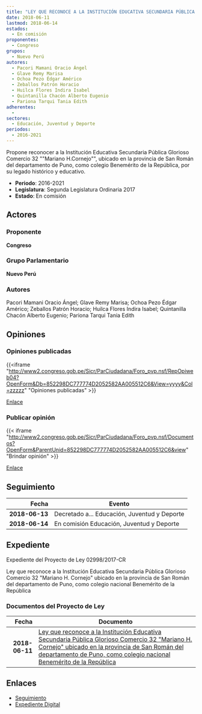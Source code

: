 ```yaml
---
title: "LEY QUE RECONOCE A LA INSTITUCIÓN EDUCATIVA SECUNDARIA PÚBLICA GLORIOSO COMERCIO 32 'MARIANO H. CORNEJO' UBICADO EN LA PROVINCIA DE SAN ROMÁN DEL DEPARTAMENTO DE PUNO, COMO COLEGIO NACIONAL BENEMÉRITO"
date: 2018-06-11
lastmod: 2018-06-14
estados: 
  - En comisión
proponentes: 
  - Congreso
grupos: 
  - Nuevo Perú
autores: 
  - Pacori Mamani Oracio Ángel
  - Glave Remy Marisa
  - Ochoa Pezo Édgar Américo
  - Zeballos Patrón Horacio
  - Huilca Flores Indira Isabel
  - Quintanilla Chacón Alberto Eugenio
  - Pariona Tarqui Tania Edith
adherentes: 
  - 
sectores: 
  - Educación, Juventud y Deporte
periodos: 
  - 2016-2021
---
```


Propone reconocer a la Institución Educativa Secundaria Pública Glorioso Comercio 32 ""Mariano H.Cornejo"", ubicado en la provincia de San Román del departamento de Puno, como colegio Benemérito de la República, por su legado histórico y educativo.

- **Periodo**: 2016-2021
- **Legislatura**: Segunda Legislatura Ordinaria 2017
- **Estado**: En comisión

## Actores

### Proponente

**Congreso**

### Grupo Parlamentario

**Nuevo Perú**

### Autores

Pacori Mamani Oracio Ángel; Glave Remy Marisa; Ochoa Pezo Édgar Américo; Zeballos Patrón Horacio; Huilca Flores Indira Isabel; Quintanilla Chacón Alberto Eugenio; Pariona Tarqui Tania Edith


## Opiniones

### Opiniones publicadas

{{<iframe "http://www2.congreso.gob.pe/Sicr/ParCiudadana/Foro_pvp.nsf/RepOpiweb04?OpenForm&Db=852298DC777774D2052582AA005512C6&View=yyyy&Col=zzzzz" "Opiniones publicadas" >}}

[Enlace](http://www2.congreso.gob.pe/Sicr/ParCiudadana/Foro_pvp.nsf/RepOpiweb04?OpenForm&Db=852298DC777774D2052582AA005512C6&View=yyyy&Col=zzzzz)
### Publicar opinión

{{< iframe "http://www2.congreso.gob.pe/Sicr/ParCiudadana/Foro_pvp.nsf/Documentos?OpenForm&ParentUnid=852298DC777774D2052582AA005512C6&view" "Brindar opinión" >}}

[Enlace](http://www2.congreso.gob.pe/Sicr/ParCiudadana/Foro_pvp.nsf/Documentos?OpenForm&ParentUnid=852298DC777774D2052582AA005512C6&view)

## Seguimiento

| Fecha | Evento |
|------:|--------|
| **2018-06-13** | Decretado a... Educación, Juventud y Deporte|
| **2018-06-14** | En comisión Educación, Juventud y Deporte|


## Expediente

Expediente del Proyecto de Ley 02998/2017-CR

Ley que reconoce a la Institución Educativa Secundaria Pública Glorioso Comercio 32 "Mariano H. Cornejo" ubicado en la provincia de San Román del departamento de Puno, como colegio nacional Benemérito de la República


### Documentos del Proyecto de Ley

| Fecha | Documento |
|------:|--------|
| **2018-06-11** | [Ley que reconoce a la Institución Educativa Secundaria Pública Glorioso Comercio 32 "Mariano H. Cornejo" ubicado en la provincia de San Román del departamento de Puno, como colegio nacional Benemérito de la República](http://www.leyes.congreso.gob.pe/Documentos/2016_2021/Proyectos_de_Ley_y_de_Resoluciones_Legislativas/PL0299820180611.pdf) |

## Enlaces 

- [Seguimiento](http://www2.congreso.gob.pehttp://www2.congreso.gob.pe/Sicr/TraDocEstProc/CLProLey2016.nsf/f7fff46988ca05b1052578e100829cc7/d37927417f5d1d0c052582a9007f76e4?OpenDocument)
- [Expediente Digital](http://www2.congreso.gob.pehttp://www2.congreso.gob.pe/Sicr/TraDocEstProc/CLProLey2016.nsf/f7fff46988ca05b1052578e100829cc7/d37927417f5d1d0c052582a9007f76e4?OpenDocument&Click=05257FB7005EB655.eb71d0cf91d8294e05256cdf006b5706/$Body/0.1C6C)
